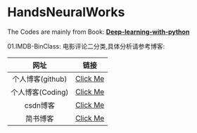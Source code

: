 # HandsNeuralWorks


The Codes are mainly from Book: **[Deep-learning-with-python](https://www.pdfdrive.com/deep-learning-with-python-e54511249.html)**

01.IMDB-BinClass: 电影评论二分类,具体分析请参考博客:

|网址|链接|
|:-:|:-:|
|个人博客(github)|[Click Me](https://fja0kl.github.io/2018/07/13/%E5%9F%BA%E4%BA%8EKeras%E7%9A%84imdb%E6%95%B0%E6%8D%AE%E9%9B%86%E7%94%B5%E5%BD%B1%E8%AF%84%E8%AE%BA%E6%83%85%E6%84%9F%E4%BA%8C%E5%88%86%E7%B1%BB/)|
|个人博客(Coding)|[Click Me](http://fja0kl.coding.me/2018/07/13/%E5%9F%BA%E4%BA%8EKeras%E7%9A%84imdb%E6%95%B0%E6%8D%AE%E9%9B%86%E7%94%B5%E5%BD%B1%E8%AF%84%E8%AE%BA%E6%83%85%E6%84%9F%E4%BA%8C%E5%88%86%E7%B1%BB/)|
|csdn博客|[Click Me](https://blog.csdn.net/csdn0006/article/details/81034090)|
|简书博客|[Click Me](https://www.jianshu.com/p/45598898dfd0)|
